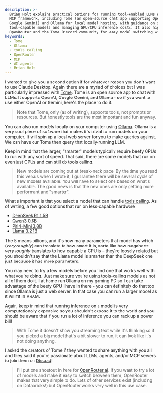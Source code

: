 ```yaml
---
description: >-
  Brian Holt explains practical options for running tool-enabled LLMs within the
  MCP framework, including Tome (an open-source chat app supporting OpenAI and
  Google Gemini) and Ollama for local model hosting, with guidance on selecting
  tool-capable models and managing GPU/CPU inference costs. It also highlights
  OpenRouter and the Tome Discord community for easy model switching within MCP.
keywords:
  - Tome
  - Ollama
  - tools calling
  - OpenRouter
  - MCP
  - AI agents
  - Brian Holt
---
```


I wanted to give you a second option if for whatever reason you don't want to use Claude Desktop. Again, there are a myriad of choices but I was particularly impressed with [Tome][tome]. Tome is an open source app to chat with LLMs. It supports OpenAI, Google Gemini, and Ollama - so if you want to use either OpenAI or Gemini, here's the place to do it.

> Note that Tome, only (as of writing), supports tools, not prompts or resources. But honestly tools are the most important and fun anyway.

You can also run models locally on your computer using [Ollama][ollama]. Ollama is a very cool piece of software that makes it's trivial to run models on your computer. It will spin up a local web server for you to make queries against. We can have our Tome then query that locally-running LLM.

Keep in mind that the larger, "smarter" models typically require beefy GPUs to run with any sort of speed. That said, there are some models that run on even just CPUs and can still do tools calling.

> New models are coming out at break-neck pace. By the time you read this versus when I wrote it, I guarantee there will be several cycle of new models available. You will have to select one based on what's available. The good news is that the new ones are only getting more performant and "smarter".

What's important is that you select a model that can handle [tools calling][tools]. As of writing, a few good options that run on less-capable hardware

- [DeepSeek R1 1.5B][r1]
- [Qwen3 0.6B][qwen]
- [Phi4-Mini 3.8B][phi]
- [Llama 3.2 1B][llama]

The B means billions, and it's how many parameters that model has which (_very roughly_) can translate to how smart it is, sorta like how megahertz _very roughly_ translates to how capable a CPU is – they're loosely related but you shouldn't say that the Llama model is smarter than the DeepSeek one just because it has more parameters.

You may need to try a few models before you find one that works well with what you're doing. Just make sure you're using tools-calling models as not all of them do it. I at home run Ollama on my gaming PC so I can take advantage of the beefy GPU I have in there - you can definitely do that too since Ollama is just a web server. In that case you can run a larger model as it will fit in VRAM.

Again, keep in mind that running inference on a model is very computationally expensive so you shouldn't expose it to the world and you should be aware that if you run a lot of inference you can rack up a power bill!

> With Tome it doesn't show you streaming text while it's thinking so if you picked a big model that's a bit slower to run, it can look like it's not doing anything.

I asked the creators of Tome if they wanted to share anything with you all and they said if you're passionate about LLMs, agents, and/or MCP servers to join them on [Discord][discord]!

> I'll put one shoutout in here for [OpenRouter.ai][openrouter]. If you want to try a lot of models and make it easy to switch between them, OpenRouter makes that very simple to do. Lots of other services exist (including on Databricks!) but OpenRouter works very well in this use case.

[tome]: https://gettome.app
[discord]: https://discord.com/invite/9CH6us29YA
[ollama]: https://ollama.com/
[tools]: https://ollama.com/search?c=tools
[qwen]: https://ollama.com/library/qwen3
[r1]: https://ollama.com/library/deepseek-r1
[phi]: https://ollama.com/library/phi4-mini
[llama]: https://ollama.com/library/llama3.2
[openrouter]: https://openrouter.ai/
